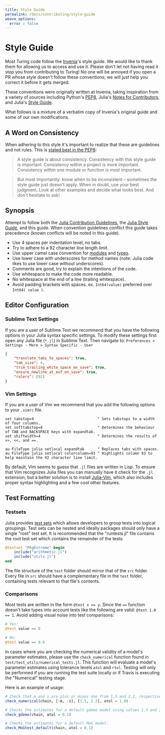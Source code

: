 ```yaml
---
title: Style Guide
permalink: /docs/contributing/style-guide
weave_options:
  error : false
---
```


# Style Guide

Most Turing code follow the [Invenia](https://invenia.ca/labs/)'s style guide. We would like to thank them for allowing us to access and use it. Please don't let not having read it stop you from contributing to Turing! No one will be annoyed if you open a PR whose style doesn't follow these conventions; we will just help you correct it before it gets merged.


These conventions were originally written at Invenia, taking inspiration from a variety of sources including Python's [PEP8](http://legacy.python.org/dev/peps/pep-0008), Julia's [Notes for Contributors](https://github.com/JuliaLang/julia/blob/master/CONTRIBUTING.md), and Julia's [Style Guide](https://docs.julialang.org/en/v1/manual/style-guide/).


What follows is a mixture of a verbatim copy of Invenia's original guide and some of our own modifications.


## A Word on Consistency


When adhering to this style it's important to realize that these are guidelines and not rules. This is [stated best in the PEP8](http://legacy.python.org/dev/peps/pep-0008/#a-foolish-consistency-is-the-hobgoblin-of-little-minds):


> A style guide is about consistency. Consistency with this style guide is important. Consistency within a project is more important. Consistency within one module or function is most important.



> But most importantly: know when to be inconsistent – sometimes the style guide just doesn't apply. When in doubt, use your best judgment. Look at other examples and decide what looks best. And don't hesitate to ask!



## Synopsis


Attempt to follow both the [Julia Contribution Guidelines](https://github.com/JuliaLang/julia/blob/master/CONTRIBUTING.md#general-formatting-guidelines-for-julia-code-contributions), the [Julia Style Guide](https://docs.julialang.org/en/v1/manual/style-guide/), and this guide. When convention guidelines conflict this guide takes precedence (known conflicts will be noted in this guide).


  * Use 4 spaces per indentation level, no tabs.
  * Try to adhere to a 92 character line length limit.
  * Use upper camel case convention for [modules](https://docs.julialang.org/en/v1/manual/modules/) and [types](https://docs.julialang.org/en/v1/manual/types/).
  * Use lower case with underscores for method names (note: Julia code likes to use lower case without underscores).
  * Comments are good, try to explain the intentions of the code.
  * Use whitespace to make the code more readable.
  * No whitespace at the end of a line (trailing whitespace).
  * Avoid padding brackets with spaces. ex. `Int64(value)` preferred over `Int64( value )`.


## Editor Configuration


### Sublime Text Settings


If you are a user of Sublime Text we recommend that you have the following options in your Julia syntax specific settings. To modify these settings first open any Julia file (`*.jl`) in Sublime Text. Then navigate to: `Preferences > Settings - More > Syntax Specific - User`


```json
{
    "translate_tabs_to_spaces": true,
    "tab_size": 4,
    "trim_trailing_white_space_on_save": true,
    "ensure_newline_at_eof_on_save": true,
    "rulers": [92]
}
```


### Vim Settings


If you are a user of Vim we recommend that you add the following options to your `.vimrc` file.


```
set tabstop=4                             " Sets tabstops to a width of four columns.
set softtabstop=4                         " Determines the behaviour of TAB and BACKSPACE keys with expandtab.
set shiftwidth=4                          " Determines the results of >>, <<, and ==.

au FileType julia setlocal expandtab      " Replaces tabs with spaces.
au FileType julia setlocal colorcolumn=93 " Highlights column 93 to help maintain the 92 character line limit.
```


By default, Vim seems to guess that `.jl` files are written in Lisp. To ensure that Vim recognizes Julia files you can manually have it check for the `.jl` extension, but a better solution is to install [Julia-Vim](https://github.com/JuliaLang/julia-vim), which also includes proper syntax highlighting and a few cool other features.


## Test Formatting


### Testsets


Julia provides [test sets](https://docs.julialang.org/en/v1/stdlib/Test/#Working-with-Test-Sets-1) which allows developers to group tests into logical groupings. Test sets can be nested and ideally packages should only have a single "root" test set. It is recommended that the "runtests.jl" file contains the root test set which contains the remainder of the tests:


```julia
@testset "PkgExtreme" begin
    include("arithmetic.jl")
    include("utils.jl")
end
```


The file structure of the `test` folder should mirror that of the `src` folder. Every file in `src` should have a complementary file in the `test` folder, containing tests relevant to that file's contents.


### Comparisons


Most tests are written in the form `@test x == y`. Since the `==` function doesn't take types into account tests like the following are valid: `@test 1.0 == 1`. Avoid adding visual noise into test comparisons:


```julia
# Yes:
@test value == 0

# No:
@test value == 0.0
```


In cases where you are checking the numerical validity of a model's parameter estimates, please use the `check_numerical` function found in `test/test_utils/numerical_tests.jl`. This function will evaluate a model's parameter estimates using tolerance levels `atol` and `rtol`. Testing will only be performed if you are running the test suite locally or if Travis is executing the "Numerical" testing stage.


Here is an example of usage:


```julia
# Check that m and s are plus or minus one from 1.5 and 2.2, respectively.
check_numerical(chain, [:m, :s], [1.5, 2.2], atol = 1.0)

# Checks the estimates for a default gdemo model using values 1.5 and 2.0.
check_gdemo(chain, atol = 0.1)

# Checks the estimates for a default MoG model.
check_MoGtest_default(chain, atol = 0.1)
```

